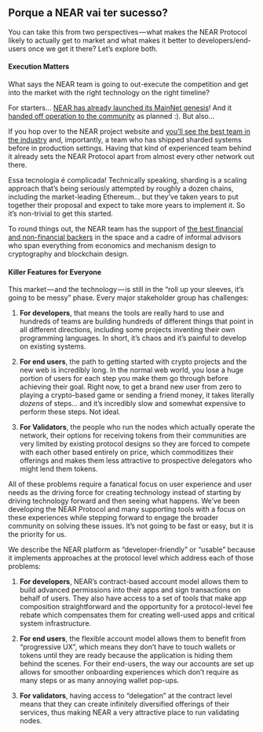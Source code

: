 ## Porque a NEAR vai ter sucesso?

You can take this from two perspectives — what makes the NEAR Protocol likely to actually get to market and what makes it better to developers/end-users once we get it there? Let’s explore both.

#### Execution Matters

What says the NEAR team is going to out-execute the competition and get into the market with the right technology on the right timeline?

For starters… [NEAR has already launched its MainNet genesis](https://near.org/blog/near-mainnet-genesis/)!  And it [handed off operation to the community](https://near.org/blog/near-mainnet-is-now-community-operated/) as planned :). But also…

If you hop over to the NEAR project website and [you’ll see the best team in the industry](https://www.near.org/team) and, importantly, a team who has shipped sharded systems before in production settings. Having that kind of experienced team behind it already sets the NEAR Protocol apart from almost every other network out there.

Essa tecnologia é complicada! Technically speaking, sharding is a scaling approach that’s being seriously attempted by roughly a dozen chains, including the market-leading Ethereum… but they’ve taken years to put together their proposal and expect to take more years to implement it. So it’s non-trivial to get this started.

To round things out, the NEAR team has the support of [the best financial and non-financial backers](https://www.near.org/backers) in the space and a cadre of informal advisors who span everything from economics and mechanism design to cryptography and blockchain design.

#### Killer Features for Everyone

This market — and the technology — is still in the “roll up your sleeves, it’s going to be messy” phase. Every major stakeholder group has challenges:

1. **For developers**, that means the tools are really hard to use and hundreds of teams are building hundreds of different things that point in all different directions, including some projects inventing their own programming languages. In short, it’s chaos and it’s painful to develop on existing systems.

2. **For end users**, the path to getting started with crypto projects and the new web is incredibly long. In the normal web world, you lose a huge portion of users for each step you make them go through before achieving their goal. Right now, to get a brand new user from zero to playing a crypto-based game or sending a friend money, it takes literally *dozens* of steps… and it’s incredibly slow and somewhat expensive to perform these steps. Not ideal.

3. **For Validators**, the people who run the nodes which actually operate the network, their options for receiving tokens from their communities are very limited by existing protocol designs so they are forced to compete with each other based entirely on price, which commoditizes their offerings and makes them less attractive to prospective delegators who might lend them tokens.

All of these problems require a fanatical focus on user experience and user needs as the driving force for creating technology instead of starting by driving technology forward and then seeing what happens. We’ve been developing the NEAR Protocol and many supporting tools with a focus on these experiences while stepping forward to engage the broader community on solving these issues. It’s not going to be fast or easy, but it is the priority for us.

We describe the NEAR platform as “developer-friendly” or “usable” because it implements approaches at the protocol level which address each of those problems:

1. **For developers**, NEAR’s contract-based account model allows them to build advanced permissions into their apps and sign transactions on behalf of users.  They also have access to a set of tools that make app composition straightforward and the opportunity for a protocol-level fee rebate which compensates them for creating well-used apps and critical system infrastructure.

2. **For end users**, the flexible account model allows them to benefit from “progressive UX”, which means they don’t have to touch wallets or tokens until they are ready because the application is hiding them behind the scenes.  For their end-users, the way our accounts are set up allows for smoother onboarding experiences which don’t require as many steps or as many annoying wallet pop-ups.

3. **For validators**, having access to “delegation” at the contract level means that they can create infinitely diversified offerings of their services, thus making NEAR a very attractive place to run validating nodes.
